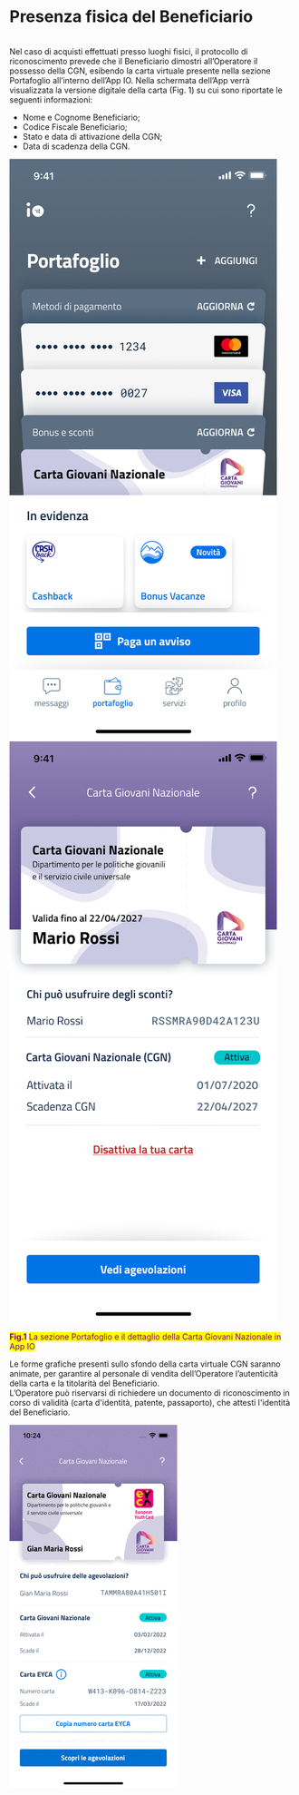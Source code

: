 # Presenza fisica del Beneficiario

\
Nel caso di acquisti effettuati presso luoghi fisici, il protocollo di riconoscimento prevede che il Beneficiario dimostri all’Operatore il possesso della CGN, esibendo la carta virtuale presente nella sezione Portafoglio all’interno dell’App IO. Nella schermata dell’App verrà visualizzata la versione digitale della carta (Fig. 1) su cui sono riportate le seguenti informazioni:

* Nome e Cognome Beneficiario;&#x20;
* Codice Fiscale Beneficiario;&#x20;
* Stato e data di attivazione della CGN;&#x20;
* Data di scadenza della CGN.

![](<../.gitbook/assets/Home - Pagamenti + Bonus-1.png>)![](<../.gitbook/assets/Wallet - Dettaglio carta.png>)

<mark style="color:purple;">**Fig.1**</mark> <mark style="color:purple;"></mark><mark style="color:purple;">La sezione Portafoglio e il dettaglio della Carta Giovani Nazionale in App IO</mark>

Le forme grafiche presenti sullo sfondo della carta virtuale CGN saranno animate, per garantire al personale di vendita dell’Operatore l’autenticità della carta e la titolarità del Beneficiario.\
L’Operatore può riservarsi di richiedere un documento di riconoscimento in corso di validità (carta d'identità, patente, passaporto), che attesti l'identità del Beneficiario.

![Animazione grafica della Carta](<../.gitbook/assets/Simulator Screen Recording - iPhone 12 - 2022-02-03 at 10.24.11 (1).gif>)
